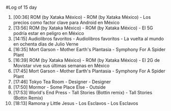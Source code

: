 #Log of 15 day

1. [00:36] ROM (by Xataka México) - ROM (by Xataka México) - Los precios como factor clave para Android en México
1. [13:56] ROM (by Xataka México) - ROM (by Xataka México) - El 5G podría estar en peligro en México
1. [14:15] Audiolibros favoritos - Audiolibros favoritos - La vuelta al mundo en ochenta días de Julio Verne
1. [16:35] Mort Garson - Mother Earth's Plantasia - Symphony For A Spider Plant
1. [16:39] ROM (by Xataka México) - ROM (by Xataka México) - El 2G de Movistar vive sus últimas semanas en México
1. [17:45] Mort Garson - Mother Earth's Plantasia - Symphony For A Spider Plant
1. [17:46] Tokyo Tea Room - Designer - Designer
1. [17:50] Mormor - Some Place Else - Outside
1. [17:53] World's End Press - Tall Stories (Bottin remix) - Tall Stories (Bottin Remix)
1. [18:13] Ramona y Little Jesus - Los Esclavos - Los Esclavos
